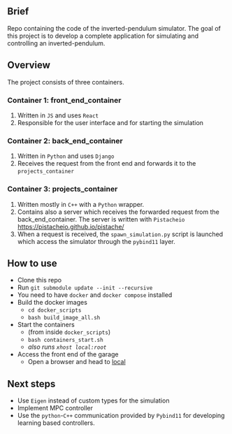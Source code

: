 ## Brief
Repo containing the code of the inverted-pendulum simulator.
The goal of this project is to develop a complete application for simulating and controlling an inverted-pendulum.

## Overview
The project consists of three containers.
### Container 1: front_end_container
1. Written in `JS` and uses `React`
2. Responsible for the user interface and for starting the simulation
### Container 2: back_end_container
1. Written in `Python` and uses `Django`
2. Receives the request from the front end and forwards it to the `projects_container`
### Container 3: projects_container
1. Written mostly in `C++` with a `Python` wrapper.
2. Contains also a server which receives the forwarded request from the back_end_container. The server is written with `Pistacheio` https://pistacheio.github.io/pistache/
3. When a request is received, the `spawn_simulation.py` script is launched which access the simulator through the `pybind11` layer.

## How to use
- Clone this repo
- Run `git submodule update --init --recursive`
- You need to have `docker` and `docker compose` installed 
- Build the docker images
    - `cd docker_scripts`
    - `bash build_image_all.sh`
- Start the containers
    - (from inside `docker_scripts`)
    - `bash containers_start.sh`
    - *also runs `xhost local:root`*
- Access the front end of the garage
    - Open a browser and head to [local](http://localhost:3000/)


## Next steps
- Use `Eigen` instead of custom types for the simulation
- Implement MPC controller
- Use the `python`-`C++` communication provided by `Pybind11` for developing learning based controllers.
